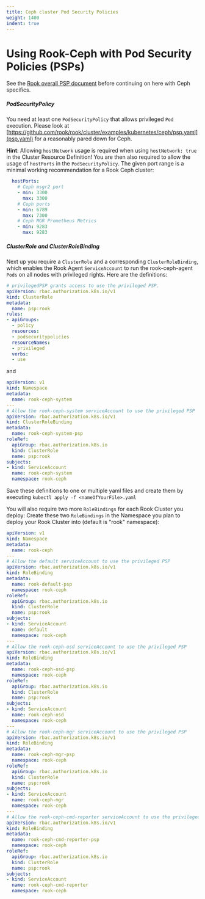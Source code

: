 ```yaml
---
title: Ceph cluster Pod Security Policies
weight: 1400
indent: true
---
```


# Using Rook-Ceph with Pod Security Policies (PSPs)

See the [Rook overall PSP document](./psp.md) before continuing on here with Ceph specifics.

##### PodSecurityPolicy

You need at least one `PodSecurityPolicy` that allows privileged `Pod` execution. Please look at [https://github.com/rook/rook/cluster/examples/kubernetes/ceph/psp.yaml](psp.yaml) for a reasonably pared down for Ceph.

**Hint**: Allowing `hostNetwork` usage is required when using `hostNetwork: true` in the Cluster
Resource Definition! You are then also required to allow the usage of `hostPorts` in the
`PodSecurityPolicy`. The given port range is a minimal working recommendation for a Rook Ceph cluster:
 ```yaml
   hostPorts:
     # Ceph msgr2 port
     - min: 3300
       max: 3300
     # Ceph ports
     - min: 6789
       max: 7300
     # Ceph MGR Prometheus Metrics
     - min: 9283
       max: 9283
```

##### ClusterRole and ClusterRoleBinding

Next up you require a `ClusterRole` and a corresponding `ClusterRoleBinding`, which enables the Rook Agent `ServiceAccount` to run the rook-ceph-agent `Pods` on all nodes
with privileged rights. Here are the definitions:

```yaml
# privilegedPSP grants access to use the privileged PSP.
apiVersion: rbac.authorization.k8s.io/v1
kind: ClusterRole
metadata:
  name: psp:rook
rules:
- apiGroups:
  - policy
  resources:
  - podsecuritypolicies
  resourceNames:
  - privileged
  verbs:
  - use

```
and
```yaml
apiVersion: v1
kind: Namespace
metadata:
  name: rook-ceph-system
---
# Allow the rook-ceph-system serviceAccount to use the privileged PSP
apiVersion: rbac.authorization.k8s.io/v1
kind: ClusterRoleBinding
metadata:
  name: rook-ceph-system-psp
roleRef:
  apiGroup: rbac.authorization.k8s.io
  kind: ClusterRole
  name: psp:rook
subjects:
- kind: ServiceAccount
  name: rook-ceph-system
  namespace: rook-ceph
```

Save these definitions to one or multiple yaml files and create them by executing `kubectl apply -f <nameOfYourFile>.yaml`

You will also require two more `RoleBindings` for each Rook Cluster you deploy:
Create these two `RoleBindings` in the Namespace you plan to deploy your Rook Cluster into (default is "rook" namespace):

```yaml
apiVersion: v1
kind: Namespace
metadata:
  name: rook-ceph
---
# Allow the default serviceAccount to use the privileged PSP
apiVersion: rbac.authorization.k8s.io/v1
kind: RoleBinding
metadata:
  name: rook-default-psp
  namespace: rook-ceph
roleRef:
  apiGroup: rbac.authorization.k8s.io
  kind: ClusterRole
  name: psp:rook
subjects:
- kind: ServiceAccount
  name: default
  namespace: rook-ceph
---
# Allow the rook-ceph-osd serviceAccount to use the privileged PSP
apiVersion: rbac.authorization.k8s.io/v1
kind: RoleBinding
metadata:
  name: rook-ceph-osd-psp
  namespace: rook-ceph
roleRef:
  apiGroup: rbac.authorization.k8s.io
  kind: ClusterRole
  name: psp:rook
subjects:
- kind: ServiceAccount
  name: rook-ceph-osd
  namespace: rook-ceph
---
# Allow the rook-ceph-mgr serviceAccount to use the privileged PSP
apiVersion: rbac.authorization.k8s.io/v1
kind: RoleBinding
metadata:
  name: rook-ceph-mgr-psp
  namespace: rook-ceph
roleRef:
  apiGroup: rbac.authorization.k8s.io
  kind: ClusterRole
  name: psp:rook
subjects:
- kind: ServiceAccount
  name: rook-ceph-mgr
  namespace: rook-ceph
---
# Allow the rook-ceph-cmd-reporter serviceAccount to use the privileged PSP
apiVersion: rbac.authorization.k8s.io/v1
kind: RoleBinding
metadata:
  name: rook-ceph-cmd-reporter-psp
  namespace: rook-ceph
roleRef:
  apiGroup: rbac.authorization.k8s.io
  kind: ClusterRole
  name: psp:rook
subjects:
- kind: ServiceAccount
  name: rook-ceph-cmd-reporter
  namespace: rook-ceph
```

